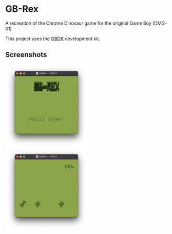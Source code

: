 # GB-Rex

A recreation of the Chrome Dinosaur game for the original Game Boy (DMG-01)

This project uses the [GBDK](https://github.com/gbdk-2020/gbdk-2020) development kit.

## Screenshots

<img src="./assets/title-screenshot.png" alt="icon" width="256" height="256">
<img src="./assets/screenshot.png" alt="icon" width="256" height="256">

